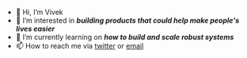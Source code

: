 - 👋 Hi, I’m Vivek
- 👀 I’m interested in ***building products that could help make people's lives easier***
- 🌱 I’m currently learning on ***how to build and scale robust systems***
- 📫 How to reach me via [twitter](https://twitter.com/vivek_0079) or [email](mailto:vivek.vivek0079@gmail.com)

<!---
vivek0079/vivek0079 is a ✨ special ✨ repository because its `README.md` (this file) appears on your GitHub profile.
You can click the Preview link to take a look at your changes.
--->
